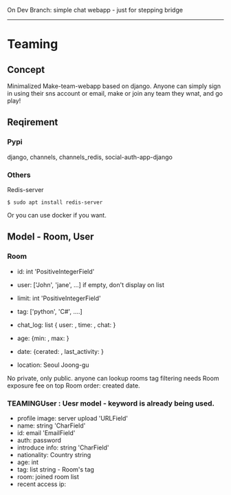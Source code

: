 On Dev Branch: simple chat webapp - just for stepping bridge

---------------------------------------------------------------------

# Teaming

## Concept

Minimalized Make-team-webapp based on django. Anyone can simply sign in using their sns account or email, make or join any team they wnat, and go play!

## Reqirement

### Pypi

django, channels, channels_redis, social-auth-app-django

### Others

Redis-server

    $ sudo apt install redis-server

Or you can use docker if you want.

## Model - Room, User

### Room 

- id: int
'PositiveIntegerField'

- user: ['John', 'jane', ...] if empty, don't display on list

- limit: int
'PositiveIntegerField'
- tag: ['python', 'C#', ....]
- chat_log: list { user: , time: , chat: }
- age: {min: , max: }
- date: {cerated: , last_activity: }
- location: Seoul Joong-gu

No private, only public. anyone can lookup rooms
tag filtering needs
Room exposure fee on top
Room order: created date.


### TEAMINGUser : Uesr model - keyword is already being used.

- profile image: server upload
'URLField'
- name: string
'CharField'
- id: email
'EmailField'
- auth: password
- introduce info: string
'CharField'
- nationality: Country string
- age: int
- tag: list string - Room's tag
- room: joined room list
- recent access ip:

